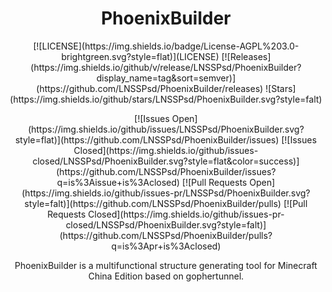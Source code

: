 <h1 align="center">PhoenixBuilder</h1>
<p align="center">
    [![LICENSE](https://img.shields.io/badge/License-AGPL%203.0-brightgreen.svg?style=flat)](LICENSE)
    [![Releases](https://img.shields.io/github/v/release/LNSSPsd/PhoenixBuilder?display_name=tag&sort=semver)](https://github.com/LNSSPsd/PhoenixBuilder/releases)
    ![Stars](https://img.shields.io/github/stars/LNSSPsd/PhoenixBuilder.svg?style=falt)
</p>
  
<p align="center">
    [![Issues Open](https://img.shields.io/github/issues/LNSSPsd/PhoenixBuilder.svg?style=flat)](https://github.com/LNSSPsd/PhoenixBuilder/issues)
    [![Issues Closed](https://img.shields.io/github/issues-closed/LNSSPsd/PhoenixBuilder.svg?style=flat&color=success)](https://github.com/LNSSPsd/PhoenixBuilder/issues?q=is%3Aissue+is%3Aclosed)
    [![Pull Requests Open](https://img.shields.io/github/issues-pr/LNSSPsd/PhoenixBuilder.svg?style=falt)](https://github.com/LNSSPsd/PhoenixBuilder/pulls)
    [![Pull Requests Closed](https://img.shields.io/github/issues-pr-closed/LNSSPsd/PhoenixBuilder.svg?style=falt)](https://github.com/LNSSPsd/PhoenixBuilder/pulls?q=is%3Apr+is%3Aclosed)
</p>
<p align="center">
    PhoenixBuilder is a multifunctional structure generating tool for Minecraft China Edition based on gophertunnel.
</p>
